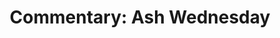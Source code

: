 ---
title: "Commentary: Ash Wednesday"
layout: reader
description: "Theme: Remember, Man!"
feature_image: posts/commentary-ash-wednesday.jpg
category: commentary
published: true
---